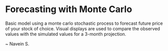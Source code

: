# Forecasting with Monte Carlo

Basic model using a monte carlo stochastic process to forecast future price of your stock of choice. Visual displays are used to compare the observed values with the simulated values for a 3-month projection.

~ Navein S.
